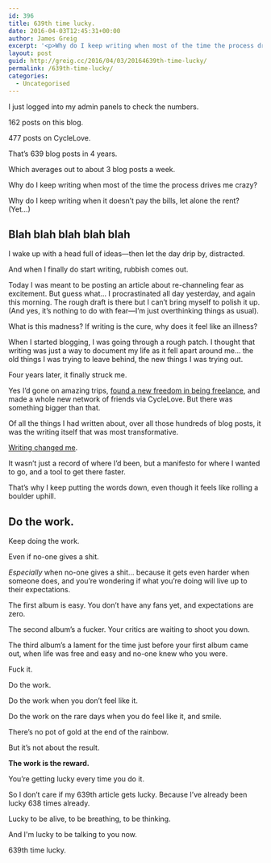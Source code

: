 ```yaml
---
id: 396
title: 639th time lucky.
date: 2016-04-03T12:45:31+00:00
author: James Greig
excerpt: '<p>Why do I keep writing when most of the time the process drives me crazy?</p>'
layout: post
guid: http://greig.cc/2016/04/03/20164639th-time-lucky/
permalink: /639th-time-lucky/
categories:
  - Uncategorised
---
```

<p>I just logged into my admin panels to check the numbers.</p>
<p>162 posts on this blog.</p>
<p>477 posts on CycleLove.</p>
<p>That’s 639 blog posts in 4 years.</p>
<p>Which averages out to about 3 blog posts a week.</p>
<p>Why do I keep writing when most of the time the process drives me crazy?</p>
<p>Why do I keep writing when it doesn’t pay the bills, let alone the rent?<br>(Yet…)</p>
<h2 id="blah-blah-blah-blah-blah">Blah blah blah blah blah</h2>
<p>I wake up with a head full of ideas—then let the day drip by, distracted.</p>
<p>And when I finally do start writing, rubbish comes out.</p>
<p>Today I was meant to be posting an article about re-channeling fear as excitement. But guess what… I procrastinated all day yesterday, and again this morning. The rough draft is there but I can’t bring myself to polish it up. (And yes, it’s nothing to do with fear—I’m just overthinking things as usual).</p>
<p>What is this madness? If writing is the cure, why does it feel like an illness?</p>
<p>When I started blogging, I was going through a rough patch. I thought that writing was just a way to document my life as it fell apart around me… the old things I was trying to leave behind, the new things I was trying out.</p>
<p>Four years later, it finally struck me.</p>
<p>Yes I’d gone on amazing trips, <a href="http://greig.cc/journal/2015/3/before-you-go-freelance">found a new freedom in being freelance</a>, and made a whole new network of friends via CycleLove. But there was something bigger than that.</p>
<p>Of all the things I had written about, over all those hundreds of blog posts, it was the writing itself that was most transformative. </p>
<p><a href="http://greig.cc/journal/2016/2/why-you-should-write">Writing changed me</a>.</p>
<p>It wasn’t just a record of where I’d been, but a manifesto for where I wanted to go, and a tool to get there faster.</p>
<p>That’s why I keep putting the words down, even though it feels like rolling a boulder uphill.</p>
<h2 id="do-the-work-">Do the work.</h2>
<p>Keep doing the work.</p>
<p>Even if no-one gives a shit.</p>
<p><em>Especially</em> when no-one gives a shit… because it gets even harder when someone does, and you’re wondering if what you’re doing will live up to their expectations.</p>
<p>The first album is easy. You don’t have any fans yet, and expectations are zero.</p>
<p>The second album’s a fucker. Your critics are waiting to shoot you down.</p>
<p>The third album’s a lament for the time just before your first album came out, when life was free and easy and no-one knew who you were.</p>
<p>Fuck it.</p>
<p>Do the work.</p>
<p>Do the work when you don’t feel like it.</p>
<p>Do the work on the rare days when you do feel like it, and smile.</p>
<p>There’s no pot of gold at the end of the rainbow. </p>
<p>But it’s not about the result.</p>
<p><strong>The work is the reward.</strong></p>
<p>You’re getting lucky every time you do it.</p>
<p>So I don’t care if my 639th article gets lucky. Because I’ve already been lucky 638 times already.</p>
<p>Lucky to be alive, to be breathing, to be thinking.</p>
<p>And I'm lucky to be talking to you now.</p>
<p>639th time lucky.</p>